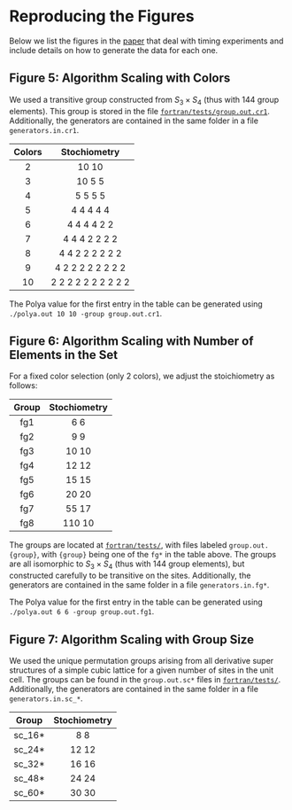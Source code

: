 # Reproducing the Figures

Below we list the figures in the
[paper](https://github.com/rosenbrockc/polya/blob/master/docs/polyaenum.pdf)
that deal with timing experiments and include details on how to
generate the data for each one.

## Figure 5: Algorithm Scaling with Colors

We used a transitive group constructed from $S_3\times S_4$ (thus with
144 group elements). This group is stored in the file
[`fortran/tests/group.out.cr1`](https://github.com/rosenbrockc/polya/blob/master/fortran/tests/group.out.cr1). Additionally,
the generators are contained in the same folder in a file
`generators.in.cr1`.

| Colors |         Stochiometry         |
|:------:|:----------------------------:|
|    2   | 10 10                        |
|    3   | 10  5  5                     |
|    4   | 5  5  5  5                   |
|    5   | 4  4  4  4  4                |
|    6   | 4  4  4  4  2  2             |
|    7   | 4  4  4  2  2  2  2          |
|    8   | 4  4  2  2  2  2  2  2       |
|    9   | 4  2  2  2  2  2  2  2  2    |
|   10   | 2  2  2  2  2  2  2  2  2  2 |

The Polya value for the first entry in the table can be generated
using `./polya.out 10 10 -group group.out.cr1`.

## Figure 6: Algorithm Scaling with Number of Elements in the Set

For a fixed color selection (only 2 colors), we adjust the
stoichiometry as follows:

|  Group | Stochiometry |
|:------:|:------------:|
|   fg1  |    6     6   |
|   fg2  |    9     9   |
|   fg3  |   10    10   |
|   fg4  |   12    12   |
|   fg5  |   15    15   |
|   fg6  |   20    20   |
|   fg7  |   55    17   |
|   fg8  |  110    10   |     

The groups are located at
[`fortran/tests/`](https://github.com/rosenbrockc/polya/blob/master/fortran/tests/),
with files labeled `group.out.{group}`, with `{group}` being one of
the `fg*` in the table above. The groups are all isomorphic to
$S_3\times S_4$ (thus with 144 group elements), but constructed
carefully to be transitive on the sites. Additionally, the generators
are contained in the same folder in a file `generators.in.fg*`.

The Polya value for the first entry in the table can be generated
using `./polya.out 6 6 -group group.out.fg1`.

## Figure 7: Algorithm Scaling with Group Size

We used the unique permutation groups arising from all derivative
super structures of a simple cubic lattice for a given number of sites
in the unit cell. The groups can be found in the `group.out.sc*` files
in
[`fortran/tests/`](https://github.com/rosenbrockc/polya/blob/master/fortran/tests/). Additionally,
the generators are contained in the same folder in a file
`generators.in.sc_*`.

|  Group | Stochiometry |
|:------:|:------------:|
| sc_16* |    8     8   |
| sc_24* |   12    12   |
| sc_32* |   16    16   |
| sc_48* |   24    24   |
| sc_60* |   30    30   |
